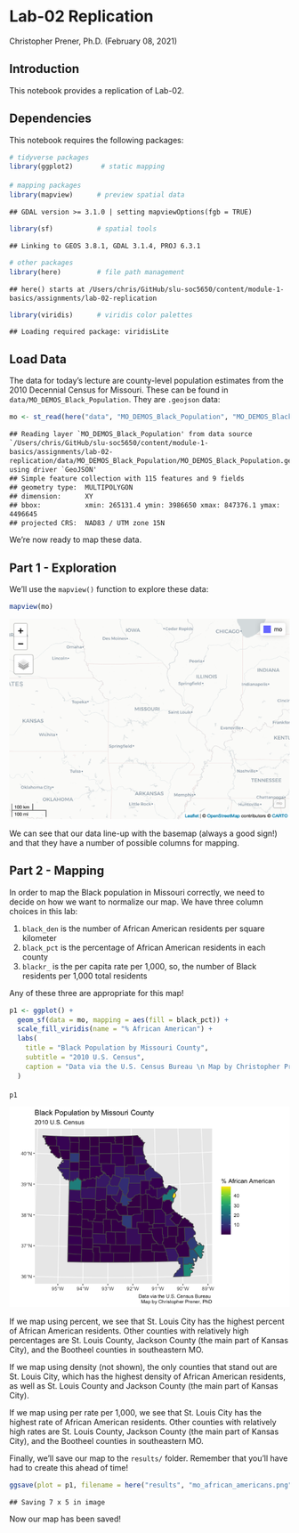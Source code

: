 Lab-02 Replication
================
Christopher Prener, Ph.D.
(February 08, 2021)

## Introduction

This notebook provides a replication of Lab-02.

## Dependencies

This notebook requires the following packages:

``` r
# tidyverse packages
library(ggplot2)       # static mapping

# mapping packages
library(mapview)      # preview spatial data
```

    ## GDAL version >= 3.1.0 | setting mapviewOptions(fgb = TRUE)

``` r
library(sf)           # spatial tools
```

    ## Linking to GEOS 3.8.1, GDAL 3.1.4, PROJ 6.3.1

``` r
# other packages
library(here)         # file path management
```

    ## here() starts at /Users/chris/GitHub/slu-soc5650/content/module-1-basics/assignments/lab-02-replication

``` r
library(viridis)      # viridis color palettes
```

    ## Loading required package: viridisLite

## Load Data

The data for today’s lecture are county-level population estimates from
the 2010 Decennial Census for Missouri. These can be found in
`data/MO_DEMOS_Black_Population`. They are `.geojson` data:

``` r
mo <- st_read(here("data", "MO_DEMOS_Black_Population", "MO_DEMOS_Black_Population.geojson"))
```

    ## Reading layer `MO_DEMOS_Black_Population' from data source `/Users/chris/GitHub/slu-soc5650/content/module-1-basics/assignments/lab-02-replication/data/MO_DEMOS_Black_Population/MO_DEMOS_Black_Population.geojson' using driver `GeoJSON'
    ## Simple feature collection with 115 features and 9 fields
    ## geometry type:  MULTIPOLYGON
    ## dimension:      XY
    ## bbox:           xmin: 265131.4 ymin: 3986650 xmax: 847376.1 ymax: 4496645
    ## projected CRS:  NAD83 / UTM zone 15N

We’re now ready to map these data.

## Part 1 - Exploration

We’ll use the `mapview()` function to explore these data:

``` r
mapview(mo)
```

![](lab-02-replication_files/figure-gfm/unnamed-chunk-1-1.png)<!-- -->

We can see that our data line-up with the basemap (always a good sign!)
and that they have a number of possible columns for mapping.

## Part 2 - Mapping

In order to map the Black population in Missouri correctly, we need to
decide on how we want to normalize our map. We have three column choices
in this lab:

1.  `black_den` is the number of African American residents per square
    kilometer
2.  `black_pct` is the percentage of African American residents in each
    county
3.  `blackr_` is the per capita rate per 1,000, so, the number of Black
    residents per 1,000 total residents

Any of these three are appropriate for this map!

``` r
p1 <- ggplot() +
  geom_sf(data = mo, mapping = aes(fill = black_pct)) +
  scale_fill_viridis(name = "% African American") +
  labs(
    title = "Black Population by Missouri County",
    subtitle = "2010 U.S. Census",
    caption = "Data via the U.S. Census Bureau \n Map by Christopher Prener, PhD"
  )

p1
```

![](lab-02-replication_files/figure-gfm/map-1-1.png)<!-- -->

If we map using percent, we see that St. Louis City has the highest
percent of African American residents. Other counties with relatively
high percentages are St. Louis County, Jackson County (the main part of
Kansas City), and the Bootheel counties in southeastern MO.

If we map using density (not shown), the only counties that stand out
are St. Louis City, which has the highest density of African American
residents, as well as St. Louis County and Jackson County (the main part
of Kansas City).

If we map using per rate per 1,000, we see that St. Louis City has the
highest rate of African American residents. Other counties with
relatively high rates are St. Louis County, Jackson County (the main
part of Kansas City), and the Bootheel counties in southeastern MO.

Finally, we’ll save our map to the `results/` folder. Remember that
you’ll have had to create this ahead of time!

``` r
ggsave(plot = p1, filename = here("results", "mo_african_americans.png"))
```

    ## Saving 7 x 5 in image

Now our map has been saved!
